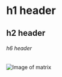 # h1 header
## h2 header
###### h6 header
![Image of matrix](https://cdn.pixabay.com/photo/2014/05/27/23/32/matrix-356024_960_720.jpg)
